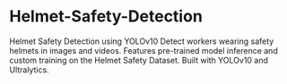 # Helmet-Safety-Detection
Helmet Safety Detection using YOLOv10  Detect workers wearing safety helmets in images and videos. Features pre-trained model inference and custom training on the Helmet Safety Dataset. Built with YOLOv10 and Ultralytics. 
